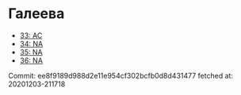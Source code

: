 # Галеева
- [33: AC](33.md)
- [34: NA](34.md)
- [35: NA](35.md)
- [36: NA](36.md)

Commit: ee8f9189d988d2e11e954cf302bcfb0d8d431477
 fetched at: 20201203-211718

